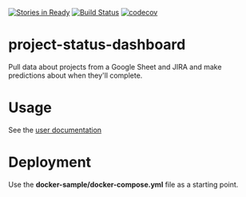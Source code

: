 [![Stories in Ready](https://badge.waffle.io/cmheisel/project-status-dashboard.png?label=ready&title=Ready)](https://waffle.io/cmheisel/project-status-dashboard)
[![Build Status](https://travis-ci.org/cmheisel/project-status-dashboard.svg?branch=master)](https://travis-ci.org/cmheisel/project-status-dashboard)
[![codecov](https://codecov.io/gh/cmheisel/better-project-forecast/branch/master/graph/badge.svg)](https://codecov.io/gh/cmheisel/better-project-forecast)

project-status-dashboard
==========================

Pull data about projects from a Google Sheet and JIRA and make predictions about when they'll complete.

Usage
=======

See the [user documentation](https://cmheisel.github.io/project-status-dashboard/)

Deployment
============

Use the **docker-sample/docker-compose.yml** file as a starting point.
